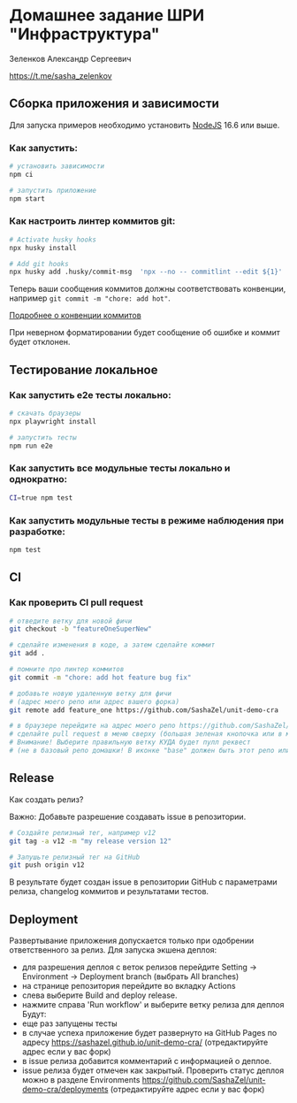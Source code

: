 # Домашнее задание ШРИ "Инфраструктура"

Зеленков Александр Сергеевич

https://t.me/sasha_zelenkov

## Сборка приложения и зависимости

Для запуска примеров необходимо установить [NodeJS](https://nodejs.org/en/download/) 16.6 или выше.

### Как запустить:

```sh
# установить зависимости
npm ci

# запустить приложение
npm start
```

### Как настроить линтер коммитов git:

```sh
# Activate husky hooks
npx husky install

# Add git hooks
npx husky add .husky/commit-msg  'npx --no -- commitlint --edit ${1}'
```

Теперь ваши сообщения коммитов должны соответствовать конвенции, например `git commit -m "chore: add hot"`.

[Подробнее о конвенции коммитов](https://www.conventionalcommits.org/en/v1.0.0/)

При неверном форматировании будет сообщение об ошибке и коммит будет отклонен.

## Тестирование локальное

### Как запустить e2e тесты локально:

```sh
# скачать браузеры
npx playwright install

# запустить тесты
npm run e2e
```

### Как запустить все модульные тесты локально и однократно:

```sh
CI=true npm test
```

### Как запустить модульные тесты в режиме наблюдения при разработке:

```sh
npm test
```

## CI

### Как проверить CI pull request

```sh
# отведите ветку для новой фичи
git checkout -b "featureOneSuperNew"

# сделайте изменения в коде, а затем сделайте коммит
git add .

# помните про линтер коммитов
git commit -m "chore: add hot feature bug fix"

# добавьте новую удаленную ветку для фичи
# (адрес моего репо или адрес вашего форка)
git remote add feature_one https://github.com/SashaZel/unit-demo-cra

# в браузере перейдите на адрес моего репо https://github.com/SashaZel/unit-demo-cra
# сделайте pull request в меню сверху (большая зеленая кнопочка или в меню Pull requests)
# Внимание! Выберите правильную ветку КУДА будет пулл реквест
# (не в базовый репо домашки! В иконке "base" должен быть этот репо или ваш форк.)

```

## Release

Как создать релиз?

Важно: Добавьте разрешение создавать issue в репозитории.

```sh
# Создайте релизный тег, например v12
git tag -a v12 -m "my release version 12"

# Запушьте релизный тег на GitHub
git push origin v12

```
В результате будет создан issue в репозитории GitHub с параметрами релиза, changelog коммитов и результатами тестов.

## Deployment

Развертывание приложения допускается только при одобрении ответственного за релиз.
Для запуска экшена деплоя: 
- для разрешения деплоя с веток релизов перейдите Setting -> Environment -> Deployment branch (выбрать All branches)
- на странице репозитория перейдите во вкладку Actions
- слева выберите Build and deploy release.
- нажмите справа 'Run workflow' и выберите ветку релиза для деплоя
Будут: 
- еще раз запущены тесты
- в случае успеха приложение будет развернуто на GitHub Pages по адресу https://sashazel.github.io/unit-demo-cra/ (отредактируйте адрес если у вас форк) 
- в issue релиза добавится комментарий с информацией о деплое.
- issue релиза будет отмечен как закрытый.
Проверить статус деплоя можно в разделе Environments https://github.com/SashaZel/unit-demo-cra/deployments (отредактируйте адрес если у вас форк)
